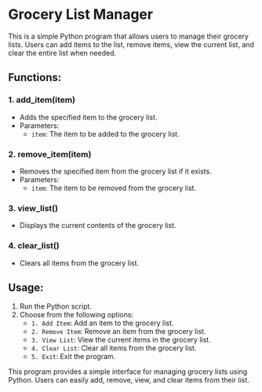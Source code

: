 # Grocery List Manager

This is a simple Python program that allows users to manage their grocery lists. Users can add items to the list, remove items, view the current list, and clear the entire list when needed.

## Functions:

### 1. add_item(item)
- Adds the specified item to the grocery list.
- Parameters:
  - `item`: The item to be added to the grocery list.


### 2. remove_item(item)
- Removes the specified item from the grocery list if it exists.
- Parameters:
  - `item`: The item to be removed from the grocery list.


### 3. view_list()
- Displays the current contents of the grocery list.


### 4. clear_list()
- Clears all items from the grocery list.


## Usage:

1. Run the Python script.
2. Choose from the following options:
   - `1. Add Item`: Add an item to the grocery list.
   - `2. Remove Item`: Remove an item from the grocery list.
   - `3. View List`: View the current items in the grocery list.
   - `4. Clear List`: Clear all items from the grocery list.
   - `5. Exit`: Exit the program.





This program provides a simple interface for managing grocery lists using Python. Users can easily add, remove, view, and clear items from their list.
